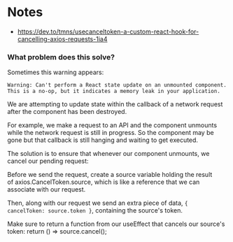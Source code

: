 # Notes

- https://dev.to/tmns/usecanceltoken-a-custom-react-hook-for-cancelling-axios-requests-1ia4

### What problem does this solve?

Sometimes this warning appears:

`Warning: Can't perform a React state update on an unmounted component. This is a no-op, but it indicates a memory leak in your application.`

We are attempting to update state within the callback of a network request after the component has been destroyed.

For example, we make a request to an API and the component unmounts while the network request is still in progress. So the component may be gone but that callback is still hanging and waiting to get executed.

The solution is to ensure that whenever our component unmounts, we cancel our pending request:

Before we send the request, create a source variable holding the result of axios.CancelToken.source, which is like a reference that we can associate with our request.

Then, along with our request we send an extra piece of data, `{ cancelToken: source.token }`, containing the source's token.

Make sure to return a function from our useEffect that cancels our source's token:
return () => source.cancel();
